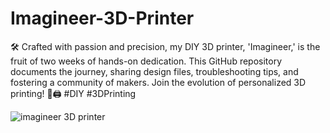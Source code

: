 # Imagineer-3D-Printer
🛠️ Crafted with passion and precision, my DIY 3D printer, 'Imagineer,' is the fruit of two weeks of hands-on dedication. This GitHub repository documents the journey, sharing design files, troubleshooting tips, and fostering a community of makers. Join the evolution of personalized 3D printing! 🚀🖨️ #DIY #3DPrinting

![imagineer 3D printer](https://github.com/maduwanthasl/Imagineer-3D-Printer/assets/107339150/b47699f4-4fca-4bb5-8d38-dccf35bf986f)

